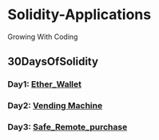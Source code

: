 # Solidity-Applications
Growing With Coding

## 30DaysOfSolidity

### Day1: [Ether_Wallet](https://github.com/Abhinav-Giri/Solidity-Applications/blob/main/Ether_Wallet)

### Day2: [Vending Machine](https://github.com/Abhinav-Giri/Solidity-Applications/blob/main/Vending_Machine)

### Day3: [Safe_Remote_purchase](https://github.com/Abhinav-Giri/Solidity-Applications/blob/main/Safe-Remote-Purchase)
